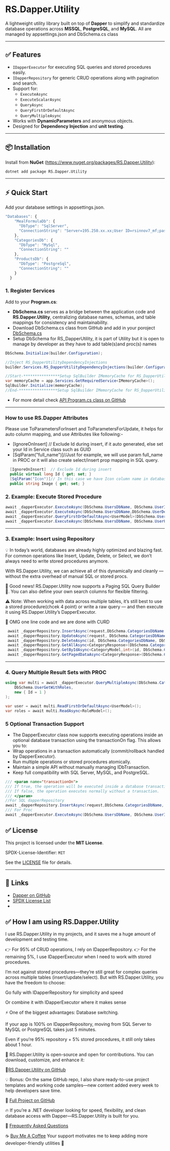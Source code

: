 # RS.Dapper.Utility

A lightweight utility library built on top of **Dapper** to simplify and standardize database operations across **MSSQL**, **PostgreSQL**, and **MySQL**. All are managed by appsettings.json and DbSchema.cs class

---

## ✅ Features

- `IDapperExecutor` for executing SQL queries and stored procedures easily.
- `IDapperRepository` for generic CRUD operations along with pagination and search.
- Support for:
  - `ExecuteAsync`
  - `ExecuteScalarAsync`
  - `QueryAsync`
  - `QueryFirstOrDefaultAsync`
  - `QueryMultipleAsync`
- Works with **DynamicParameters** and anonymous objects.
- Designed for **Dependency Injection** and **unit testing**.

---

## 📦 Installation

Install from **NuGet** (https://www.nuget.org/packages/RS.Dapper.Utility):

```bash
dotnet add package RS.Dapper.Utility
```

---

## ⚡ Quick Start
Add your database settings in appsettings.json.
``` javascript
"Databases": {
    "MealFormulaDb": {
      "DbType": "SqlServer",
      "ConnectionString": "Server=195.250.xx.xx;User ID=rsinnov7_mf;password=xxxxx;database=dbname;Encrypt=True;TrustServerCertificate=True;"
    },
    "CategoriesDb": {
      "DbType": "MySql",
      "ConnectionString": ""
    },
    "ProductsDb": {
      "DbType": "PostgreSql",
      "ConnectionString": ""
    }
  }

```
### 1. Register Services

Add to your **Program.cs**:
- **DbSchema.cs** serves as a bridge between the application code and **RS.Dapper.Utility**, centralizing database names, schemas, and table mappings for consistency and maintainability.
- Download DbSchema.cs class from GitHub and add in your poroject [DbSchema.cs](https://github.com/ravinder25886/ProjectArchitecture/blob/main/ProjectName.DataAccess/Constants/DbSchema.cs)
- Setup DbSchema for RS_DapperUtility, it is part of Utility but it is open to manage by developer as they have to add table(s)and proc(s) names

```csharp
DbSchema.Initialize(builder.Configuration);
```

```csharp
//Inject RS_DapperUtilityDependencyInjections
builder.Services.RS_DapperUtilityDependencyInjections(builder.Configuration);
```
```csharp
//Start-****************Setup SqlBuilder IMemoryCache for RS_DapperUtility **************
var memoryCache = app.Services.GetRequiredService<IMemoryCache>();
SqlBuilder.Initialize(memoryCache);
//End-*****************Setup SqlBuilder IMemoryCache for RS_DapperUtility****************
```
- For more detail check [API Program.cs class on GitHub](https://github.com/ravinder25886/ProjectArchitecture/blob/main/ProjectName.API/Program.cs)
---
### How to use RS.Dapper Attributes 
Please use ToParametersForInsert and ToParametersForUpdate, it helps for auto column mapping, and use Attributes like following:-
- [IgnoreOnInsert]  // Exclude Id during insert, if it auto generated, else set your Id in Service class such as GUID
- [SqlParam("full_name")]//Just for example, we will use param full_name in PROC or it will also create select/insert prop mapping in SQL query.
```csharp
  [IgnoreOnInsert]  // Exclude Id during insert
  public virtual long Id { get; set; }
  [SqlParam("Icon")]// In this case we have Icon column name in database and prop name is Image 
  public string Image { get; set; }
```

### 2. Example: Execute Stored Procedure

```csharp
await _dapperExecutor.ExecuteAsync(DbSchema.UsersDbName, DbSchema.UserInsertProc, user.ToParametersForInsert());
await _dapperExecutor.ExecuteAsync(DbSchema.UsersDbName,DbSchema.UserDeleteProc,new { Id = id });
await _dapperExecutor.QueryFirstOrDefaultAsync<UserModel>(DbSchema.UsersDbName, DbSchema.UserGetByIdProc, new { Id = id });
await _dapperExecutor.ExecuteAsync(DbSchema.UsersDbName, DbSchema.UserUpdateProc, user.ToParametersForUpdate());
```

---

### 3. Example: Insert using Repository
💡 In today’s world, databases are already highly optimized and blazing fast. For common operations like Insert, Update, Delete, or Select, we don’t always need to write stored procedures anymore.

With RS.Dapper.Utility, we can achieve all of this dynamically and cleanly — without the extra overhead of manual SQL or stored procs.

🚀 Good news! RS.Dapper.Utility now supports a Paging SQL Query Builder 🎉. You can also define your own search columns for flexible filtering.

⚠️ Note: When working with data across multiple tables, it’s still best to use a stored procedure(chcek 4 point) or write a raw query — and then execute it using RS.Dapper.Utility’s DapperExecutor.

🚀 OMG one line code and we are done with CURD 
```csharp
 await _dapperRepository.InsertAsync(request,DbSchema.CategoriesDbName, DbSchema.CategoryTable);
 await _dapperRepository.UpdateAsync(request, DbSchema.CategoriesDbName, DbSchema.CategoryTable);
 await _dapperRepository.DeleteAsync(id, DbSchema.CategoriesDbName, DbSchema.CategoryTable);
 await _dapperRepository.GetAllAsync<CategoryResponse>(DbSchema.CategoriesDbName, DbSchema.CategoryTable);
 await _dapperRepository.GetByIdAsync<CategoryModel,int>(id, DbSchema.CategoriesDbName, DbSchema.CategoryTable);
 await _dapperRepository.GetPagedDataAsync<CategoryResponse>(DbSchema.CategoriesDbName, DbSchema.CategoryTable, pagedRequest);
```

---

### 4. Query Multiple Result Sets with PROC

```csharp
using var multi = await _dapperExecutor.QueryMultipleAsync(DbSchema.CategoriesDbName,
    DbSchema.UserGetWithRoles,
    new { Id = 1 } 
);

var user = await multi.ReadFirstOrDefaultAsync<UserModel>();
var roles = await multi.ReadAsync<RoleModel>();
```
### 5 Optional Transaction Support

- The DapperExecutor class now supports executing operations inside an optional database transaction using the transactionOn flag. This allows you to:
- Wrap operations in a transaction automatically (commit/rollback handled by DapperExecutor).
- Run multiple operations or stored procedures atomically.
- Maintain a simple API without manually managing IDbTransaction.
- Keep full compatibility with SQL Server, MySQL, and PostgreSQL.

```csharp
/// <param name="transactionOn">
/// If true, the operation will be executed inside a database transaction (commit/rollback handled automatically).
/// If false, the operation executes normally without a transaction.
/// </param>
//For SQL dapperRepository
await _dapperRepository.InsertAsync(request,DbSchema.CategoriesDbName, DbSchema.CategoryTable,transactionOn:true);
/// For Proc
await _dapperExecutor.ExecuteAsync(DbSchema.UsersDbName, DbSchema.UserInsertProc, user.ToParametersForInsert(),transactionOn:true);
```
## ✅ License

This project is licensed under the **MIT License**.

SPDX-License-Identifier: `MIT`

See the [LICENSE](LICENSE) file for details.

---

## 🔗 Links

- [Dapper on GitHub](https://github.com/ravinder25886/ProjectArchitecture/tree/main/Dapper.Utility)
- [SPDX License List](https://spdx.org/licenses/)
- 
## ✅ How I am using RS.Dapper.Utility
I use RS.Dapper.Utility in my projects, and it saves me a huge amount of development and testing time.

👉 For 95% of CRUD operations, I rely on IDapperRepository.
👉 For the remaining 5%, I use IDapperExecutor when I need to work with stored procedures.

I’m not against stored procedures—they’re still great for complex queries across multiple tables (insert/update/select). But with RS.Dapper.Utility, you have the freedom to choose:

Go fully with IDapperRepository for simplicity and speed

Or combine it with IDapperExecutor where it makes sense

⚡ One of the biggest advantages: Database switching.

If your app is 100% on IDapperRepository, moving from SQL Server to MySQL or PostgreSQL takes just 5 minutes.

Even if you’re 95% repository + 5% stored procedures, it still only takes about 1 hour.

📌 RS.Dapper.Utility is open-source and open for contributions.
You can download, customize, and enhance it:

🔗[RS.Dapper.Utility on GitHub](https://github.com/ravinder25886/ProjectArchitecture/tree/main/Dapper.Utility)

💡 Bonus: On the same GitHub repo, I also share ready-to-use project templates and working code samples—new content added every week to help developers save time.

🔗 [Full Project on GitHub](https://github.com/ravinder25886/ProjectArchitecture/tree/main)

🔥 If you’re a .NET developer looking for speed, flexibility, and clean database access with Dapper—RS.Dapper.Utility is built for you.

🙋 [Frequently Asked Questions](https://www.theravinder.com/blog/rs-dapper-utility-faq-10060) 

☕ [Buy Me A Coffee](https://buymeacoffee.com/ravinder25z)
Your support motivates me to keep adding more developer-friendly utilities 🚀
